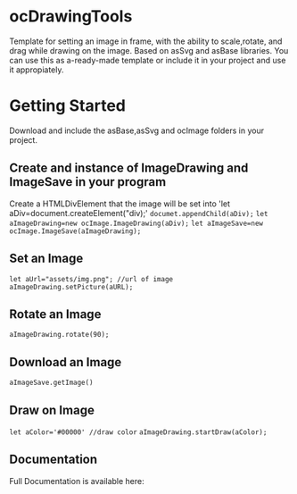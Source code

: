# ocDrawingTools
Template for setting an image in frame, with the ability to scale,rotate, and drag while drawing on the image.
Based on asSvg and asBase libraries.
You can use this as a-ready-made template or include it in your project and use it appropiately.
# Getting Started
Download and include the asBase,asSvg and ocImage folders in your project.
## Create and instance of ImageDrawing and ImageSave in your program
Create a HTMLDivElement that the image will be set into
'let aDiv=document.createElement("div);'
`documet.appendChild(aDiv);`
`let aImageDrawing=new ocImage.ImageDrawing(aDiv);`
`let aImageSave=new ocImage.ImageSave(aImageDrawing);`
## Set an Image
`let aUrl="assets/img.png"; //url of image`
`aImageDrawing.setPicture(aURL);`
## Rotate an Image
`aImageDrawing.rotate(90);`
## Download an Image
`aImageSave.getImage()`
## Draw on Image
`let aColor='#00000' //draw color`
`aImageDrawing.startDraw(aColor);`
## Documentation
Full Documentation is available here:

